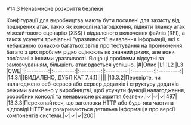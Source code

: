 V14.3 Ненавмисне розкриття безпеки

Конфігурації для виробництва мають бути посилені для захисту від поширених атак, таких як консолі налагодження, підняти планку атак міжсайтового сценарію (XSS) і віддаленого включення файлів (RFI), а також усунути тривіальні "уразливості" виявлення інформації, які є небажаною ознакою багатьох звітів про тестування на проникнення. Багато з цих проблем рідко оцінюють як значний ризик, але вони пов’язані з іншими уразливості. Якщо ці проблеми відсутні за замовчуванням, більшість атак вдасться успішно.
|#|Опис |L1 |L2 |L3 |CWE|
|:---------:|:---------:|:---------:|:---------:|:---------:|:---------:|
|14.3.1|[ВИДАЛЕНО, ДУБЛІКАТ 7.4.1]|||||
|13.3.2|Перевірте, чи налагоджено веб-сервер або сервер додатків і структуру додатків режими вимкнено у виробництві, щоб усунути функції налагодження, розробник консолі та ненавмисне розкриття безпеки.|✓|✓|✓|497|
|13.3.3|Переконайтеся, що заголовки HTTP або будь-яка частина відповіді HTTP не розкриваються детальна інформація про версії компонентів системи.|✓|✓|✓|200|
